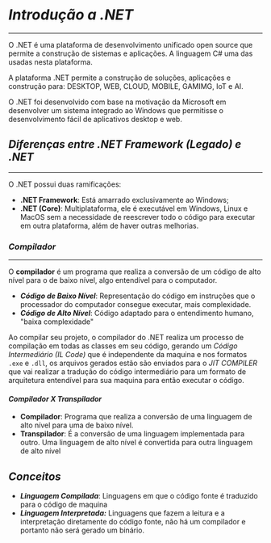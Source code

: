 # *Introdução a .NET*
----
O .NET é uma plataforma de desenvolvimento unificado open source que permite a construção de sistemas e aplicações. A linguagem C# uma das usadas nesta plataforma.

A plataforma .NET permite a construção de soluções, aplicações e construção para: DESKTOP, WEB, CLOUD, MOBILE, GAMIMG, IoT e AI.

O .NET foi desenvolvido com base na motivação da Microsoft em desenvolver um sistema integrado ao Windows que permitisse o desenvolvimento fácil de aplicativos desktop e web.

## *Diferenças entre .NET Framework (Legado) e .NET*
---
O .NET possui duas ramificações:

- **.NET Framework**: Está amarrado exclusivamente ao Windows;
- **.NET (Core)**: Multiplataforma, ele é executável em Windows, Linux e MacOS sem a necessidade de reescrever todo o código para executar em outra plataforma, além de haver outras melhorias.

### *Compilador*
---

O **compilador** é um programa que realiza a conversão de um código de alto nível para o de baixo nível, algo entendível para o computador.
- ***Código de Baixo Nível***: Representação do código em instruções que o processador do computador consegue executar, mais complexidade.
- ***Código de Alto Nível***: Código adaptado para o entendimento humano, "baixa complexidade"

Ao compilar seu projeto, o compilador do .NET realiza um processo de compilação em todas as classes em seu código, gerando um *Código Intermediário (IL Code)* que é independente da maquina e nos formatos `.exe` e `.dll`, os arquivos gerados estão são enviados para o *JIT COMPILER* que vai realizar a tradução do código intermediário para um formato de arquitetura entendível para sua maquina para então executar o código.

#### *Compilador X Transpilador*

- **Compilador**: Programa que realiza a conversão de uma linguagem de alto nível para uma de baixo nível.
- **Transpilador**: É a conversão de uma linguagem implementada para outro. Uma linguagem de alto nível é convertida para outra linguagem de alto nível

## *Conceitos*

- ***Linguagem Compilada***: Linguagens em que o código fonte é traduzido para o código de maquina
- ***Linguagem Interpretada:*** Linguagens que fazem a leitura e a interpretação diretamente do código fonte, não há um compilador e portanto não será gerado um binário.